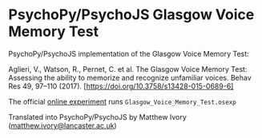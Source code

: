 # PsychoPy/PsychoJS Glasgow Voice Memory Test
 
PsychoPy/PsychoJS implementation of the Glasgow Voice Memory Test:

Aglieri, V., Watson, R., Pernet, C. et al. The Glasgow Voice Memory Test: Assessing the ability to memorize and recognize unfamiliar voices. Behav Res 49, 97–110 (2017). [https://doi.org/10.3758/s13428-015-0689-6]


The official [online experiment](https://jatos.mindprobe.eu/publix/916/start?batchId=1038&generalMultiple) runs `Glasgow_Voice_Memory_Test.osexp`

Translated into PsychoPy/PsychoJS by Matthew Ivory (matthew.ivory@lancaster.ac.uk)
